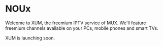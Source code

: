 # NOUx
Welcome to XUM, the freemium IPTV service of MUX. We'll feature freemium channels available on your PCs, mobile phones and smart TVs.

XUM is launching soon.
